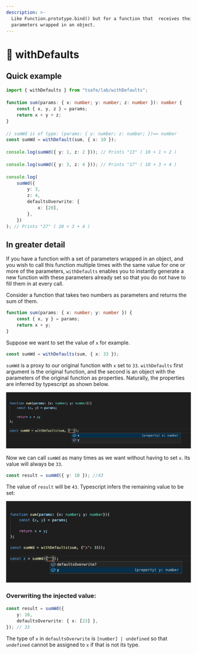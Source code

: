 ```yaml
---
description: >-
  Like Function.prototype.bind() but for a function that  receives their
  parameters wrapped in an object.
---
```


# 🚧 withDefaults

## Quick example

```typescript
import { withDefaults } from "tsafe/lab/withDefaults";

function sum(params: { x: number; y: number; z: number }): number {
	const { x, y, z } = params;
	return x + y + z;
}

// sumWd is of type: (params: { y: number; z: number; })=> number
const sumWd = withDefault(sum, { x: 10 });

console.log(sumWd({ y: 1, z: 2 })); // Prints "13" ( 10 + 1 + 2 )

console.log(sumWd({ y: 3, z: 4 })); // Prints "17" ( 10 + 3 + 4 )

console.log(
	sumWd({
		y: 3,
		z: 4,
		defaultsOverwrite: {
			x: [20],
		},
	})
); // Prints "27" ( 20 + 3 + 4 )
```

## In greater detail

If you have a function with a set of parameters wrapped in an object, and you wish to call this function multiple times with the same value for one or more of the parameters, `withDefaults` enables you to instantly generate a new function with these parameters already set so that you do not have to fill them in at every call.

Consider a function that takes two numbers as parameters and returns the sum of them.

```typescript
function sum(params: { x: number; y: number }) {
	const { x, y } = params;
	return x + y;
}
```

Suppose we want to set the value of `x` for example.

```typescript
const sumWd = withDefaults(sum, { x: 33 });
```

`sumWd` is a proxy to our original function with `x` set to `33`. `withDefaults` first argument is the original function, and the second is an object with the parameters of the original function as properties. Naturally, the properties are inferred by typescript as shown below.

![](<.gitbook/assets/Screenshot 2021-05-13 at 17.36.40.png>)

Now we can call `sumWd` as many times as we want without having to set `x`. Its value will always be `33`.

```typescript
const result = sumWd({ y: 10 }); //43
```

The value of `result` will be `43`. Typescript infers the remaining value to be set:

![](<.gitbook/assets/Screenshot 2021-05-13 at 17.37.35.png>)

### Overwriting the injected value:

```typescript
const result = sumWd({
	y: 10,
	defaultsOverwrite: { x: [23] },
}); // 33
```

The type of `x` in `defaultsOverwrite` is `[number] | undefined` so that `undefined` cannot be assigned to `x` if that is not its type.&#x20;
